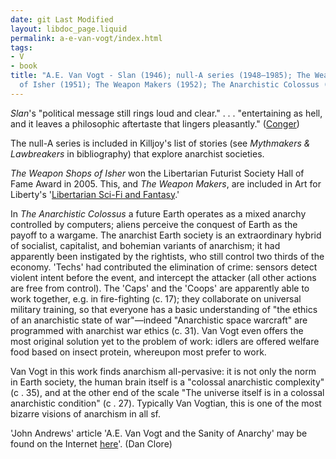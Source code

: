 ```yaml
---
date: git Last Modified
layout: libdoc_page.liquid
permalink: a-e-van-vogt/index.html
tags:
- V
- book
title: "A.E. Van Vogt - Slan (1946); null-A series (1948–1985); The Weapon Shops
  of Isher (1951); The Weapon Makers (1952); The Anarchistic Colossus (1977)"
---
```


_Slan_'s "political message still rings  loud and clear." . . . "entertaining as hell, and it leaves a philosophic  aftertaste that lingers pleasantly." (<a href="http://wconger.liberty.me/2014/08/10/top-10-sci-fi-liberty-novels-you-probably-havent-read/">Conger</a>)

The  null-A series is included in Killjoy's list of stories (see _Mythmakers & Lawbreakers_ in bibliography) that explore  anarchist societies.

_The Weapon Shops of Isher_ won the  Libertarian Futurist Society Hall of Fame Award in 2005. This, and _The Weapon Makers_, are included in Art for Liberty's '<a href="https://www.artforliberty.com/libertarian-fiction/">Libertarian Sci-Fi and Fantasy</a>.'

In _The Anarchistic Colossus_ a future Earth operates as a mixed anarchy controlled by computers; aliens perceive the conquest of Earth as the payoff to a wargame. The anarchist Earth society is an extraordinary hybrid of socialist, capitalist, and bohemian variants of anarchism; it had apparently been instigated by the rightists, who still control two thirds of the economy. 'Techs' had contributed the elimination of crime: sensors detect violent intent before the event, and intercept the attacker (all other actions are free from control). The 'Caps' and the 'Coops' are apparently able to work together, e.g. in fire-fighting (c. 17); they collaborate on universal military training, so that everyone has a basic understanding of  "the ethics of an anarchistic state of war"—indeed "Anarchistic space warcraft" are programmed with anarchist war ethics (c. 31).  Van Vogt even offers the most original solution yet to the problem of work:  idlers are offered welfare food based on insect protein, whereupon most prefer  to work.

Van Vogt in this work finds anarchism all-pervasive: it is not only the norm in Earth society, the human brain itself is a "colossal anarchistic complexity" (c . 35), and at the other end of the scale "The universe itself is in a colossal anarchistic condition" (c . 27). Typically Van Vogtian, this is one of the most bizarre visions of anarchism in all sf.

'John Andrews' article 'A.E. Van Vogt and the Sanity of Anarchy' may be found on the Internet <a href="http://vanvogt.www4.mmedia.is/anarchy.htm">here</a>'. (Dan Clore)